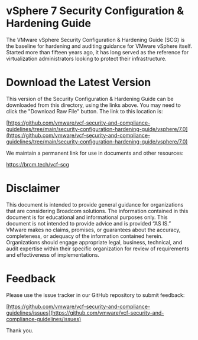 # vSphere 7 Security Configuration & Hardening Guide

The VMware vSphere Security Configuration & Hardening Guide (SCG) is the baseline for hardening and auditing guidance for VMware vSphere itself. Started more than fifteen years ago, it has long served as the reference for virtualization administrators looking to protect their infrastructure.

# Download the Latest Version

This version of the Security Configuration & Hardening Guide can be downloaded from this directory, using the links above. You may need to click the "Download Raw File" button. The link to this location is:

[https://github.com/vmware/vcf-security-and-compliance-guidelines/tree/main/security-configuration-hardening-guide/vsphere/7.0](https://github.com/vmware/vcf-security-and-compliance-guidelines/tree/main/security-configuration-hardening-guide/vsphere/7.0)

We maintain a permanent link for use in documents and other resources:

https://brcm.tech/vcf-scg

# Disclaimer

This document is intended to provide general guidance for organizations that are considering Broadcom solutions. The information contained in this document is for educational and informational purposes only. This document is not intended to provide advice and is provided “AS IS.” VMware makes no claims, promises, or guarantees about the accuracy, completeness, or adequacy of the information contained herein. Organizations should engage appropriate legal, business, technical, and audit expertise within their specific organization for review of requirements and effectiveness of implementations.

# Feedback

Please use the issue tracker in our GitHub repository to submit feedback:

[https://github.com/vmware/vcf-security-and-compliance-guidelines/issues](https://github.com/vmware/vcf-security-and-compliance-guidelines/issues)

Thank you.